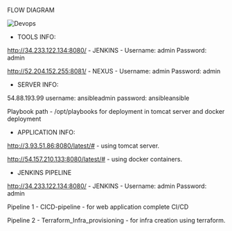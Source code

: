 FLOW DIAGRAM

![Devops](https://user-images.githubusercontent.com/64772793/121806614-34d86d80-cc6e-11eb-9d48-5f252e82867a.PNG)

* TOOLS INFO:

http://34.233.122.134:8080/ - JENKINS -   Username: admin   Password: admin

http://52.204.152.255:8081/ -  NEXUS  -  Username: admin   Password: admin


* SERVER INFO:

54.88.193.99	username: ansibleadmin password: ansibleansible

Playbook path - /opt/playbooks  for deployment in tomcat server and docker deployment


* APPLICATION INFO:

http://3.93.51.86:8080/latest/#		- using tomcat server.

http://54.157.210.133:8080/latest/#	- using docker containers.


* JENKINS PIPELINE

http://34.233.122.134:8080/ - JENKINS -   Username: admin   Password: admin

Pipeline 1 - CICD-pipeline - for web application complete CI/CD

Pipeline 2 - Terraform_Infra_provisioning - for infra creation using terraform.
